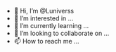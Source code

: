 - 👋 Hi, I’m @Luniverss
- 👀 I’m interested in ...
- 🌱 I’m currently learning ...
- 💞️ I’m looking to collaborate on ...
- 📫 How to reach me ...

<!---
Luniverss/Luniverss is a ✨ special ✨ repository because its `README.md` (this file) appears on your GitHub profile.
You can click the Preview link to take a look at your changes.
--->
